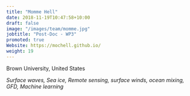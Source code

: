 ```yaml
---
title: "Momme Hell"
date: 2018-11-19T10:47:58+10:00
draft: false
image: "/images/team/momme.jpg"
jobtitle: "Post-Doc - WP3"
promoted: true
Website: https://mochell.github.io/
weight: 19
---
```


Brown University, United States

*Surface waves, Sea ice, Remote sensing, surface winds, ocean mixing, GFD, Machine learning*
